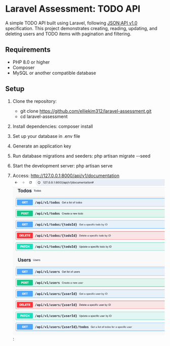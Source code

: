# Laravel Assessment: TODO API

A simple TODO API built using Laravel, following [JSON:API v1.0](https://jsonapi.org/format/1.0/) specification. This project demonstrates creating, reading, updating, and deleting users and TODO items with pagination and filtering.

## Requirements

-   PHP 8.0 or higher
-   Composer
-   MySQL or another compatible database

## Setup

1. Clone the repository:
   - git clone https://github.com/elliekim312/laravel-assessment.git
   - cd laravel-assessment

3. Install dependencies:
   composer install

4. Set up your database in .env file

5. Generate an application key

6. Run database migrations and seeders:
   php artisan migrate --seed

7. Start the development server:
   php artisan serve

8. Access:
   http://127.0.0.1:8000/api/v1/documentation
   ![Image](laravelAPISwaggerUI.png):
